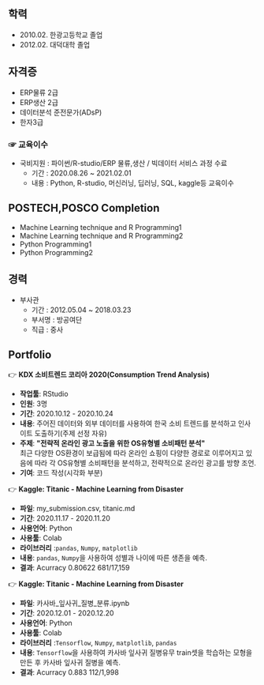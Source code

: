## 학력
  - 2010.02. 한광고등학교 졸업
  - 2012.02. 대덕대학 졸업

## 자격증
  - ERP물류 2급
  - ERP생산 2급
  - 데이터분석 준전문가(ADsP) 
  - 한자3급
 
### ☞ 교육이수
* 국비지원 : 파이썬/R-studio/ERP 물류,생산 / 빅데이터 서비스 과정 수료
    + 기간 : 2020.08.26 ~ 2021.02.01
    + 내용 : Python, R-studio, 머신러닝, 딥러닝, SQL, kaggle등 교육이수
    
  
## POSTECH,POSCO Completion
 - Machine Learning technique and R Programming1
 - Machine Learning technique and R Programming2
 - Python Programming1
 - Python Programming2

## 경력
* 부사관
    + 기간 : 2012.05.04 ~ 2018.03.23
    + 부서명 : 방공여단
    + 직급 : 중사



## Portfolio

:point_right: **KDX 소비트렌드 코리아 2020(Consumption Trend Analysis)**  
- **작업툴**: RStudio 
- **인원**: 3명  
- **기간**: 2020.10.12 - 2020.10.24  
- **내용**: 주어진 데이터와 외부 데이터를 사용하여 한국 소비 트렌드를 분석하고 인사이트 도출하기(주제 선정 자유)  
- **주제**: **"전략적 온라인 광고 노출을 위한 OS유형별 소비패턴 분석"**  
  최근 다양한 OS환경이 보급됨에 따라 온라인 쇼핑이  다양한 경로로 이루어지고 있음에 따라 각 OS유형별 소비패턴을 분석하고, 전략적으로 온라인 광고를 방향 조언.
- **기여**: 코드 작성(시각화 부분)

:point_right: **Kaggle: Titanic - Machine Learning from Disaster** 
- **파일**: my_submission.csv, titanic.md
- **기간**: 2020.11.17 - 2020.11.20 
- **사용언어**: Python
- **사용툴**: Colab
- **라이브러리** :`pandas`, `Numpy`, `matplotlib`
- **내용**: `pandas`, `Numpy`을 사용하여 성별과 나이에 따른 생존을 예측.
- **결과**: Acurracy 0.80622  681/17,159

:point_right: **Kaggle: Titanic - Machine Learning from Disaster** 
- **파일**: 카사바_잎사귀_질병_분류.ipynb
- **기간**: 2020.12.01 - 2020.12.20 
- **사용언어**: Python
- **사용툴**: Colab
- **라이브러리** :`Tensorflow`, `Numpy`, `matplotlib`, `pandas`
- **내용**: `Tensorflow`을 사용하여 카사바 잎사귀 질병유무 train셋을 학습하는 모형을 만든 후 카사바 잎사귀 질병을 예측.
- **결과**: Acurracy 0.883  112/1,998 
